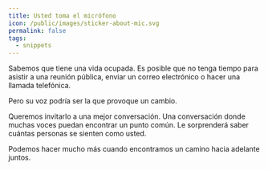 ```yaml
---
title: Usted toma el micrófono
icon: /public/images/sticker-about-mic.svg
permalink: false
tags:
  - snippets
---
```

Sabemos que tiene una vida ocupada. Es posible que no tenga tiempo para asistir a una reunión pública, enviar un correo electrónico o hacer una llamada telefónica.

Pero su voz podría ser la que provoque un cambio.

Queremos invitarlo a una mejor conversación. Una conversación donde muchas voces puedan encontrar un punto común. Le sorprenderá saber cuántas personas se sienten como usted.

Podemos hacer mucho más cuando encontramos un camino hacia adelante juntos.